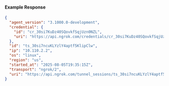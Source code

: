 <!-- Code generated for API Clients. DO NOT EDIT. -->

#### Example Response

```json
{
  "agent_version": "3.1000.0-development",
  "credential": {
    "id": "cr_30si7KuDz40SQovkfSqjUzn0NZL",
    "uri": "https://api.ngrok.com/credentials/cr_30si7KuDz40SQovkfSqjUzn0NZL"
  },
  "id": "ts_30si7ncuKLYzlY4aptf5KlipClw",
  "ip": "10.110.2.2",
  "os": "linux",
  "region": "us",
  "started_at": "2025-08-05T19:35:15Z",
  "transport": "ngrok/2",
  "uri": "https://api.ngrok.com/tunnel_sessions/ts_30si7ncuKLYzlY4aptf5KlipClw"
}
```
